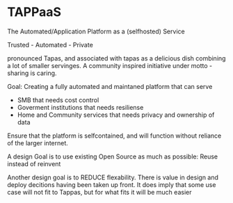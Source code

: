 # TAPPaaS

The Automated/Application Platform as a (selfhosted) Service

Trusted - Automated - Private

pronounced Tapas, and associated with tapas as a delicious dish combining a lot of smaller servinges. A community inspired initiative under motto - sharing is caring. 

Goal:
Creating a fully automated and maintaned platform that can serve
- SMB that needs cost control
- Goverment institutions that needs resiliense
- Home and Community services that needs privacy and ownership of data
 
Ensure that the platform is selfcontained, and will function without reliance of the larger internet.

A design Goal is to use existing Open Source as much as possible: Reuse instead of reinvent

Another design goal is to REDUCE flexability. There is value in design and deploy decitions having been taken up front. It does imply that some use case will not fit to Tappas, but for what fits it will be much easier
